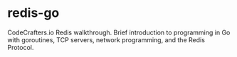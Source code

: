 # redis-go

CodeCrafters.io Redis walkthrough. Brief introduction to programming in Go with goroutines, TCP servers, network programming, and the Redis Protocol.
